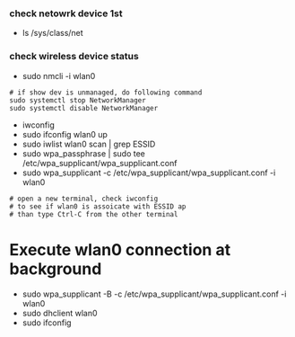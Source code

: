 ### check netowrk device 1st
* ls /sys/class/net
### check wireless device status
* sudo nmcli -i wlan0
```
# if show dev is unmanaged, do following command
sudo systemctl stop NetworkManager
sudo systemctl disable NetworkManager
```
* iwconfig
* sudo ifconfig wlan0 up
* sudo iwlist wlan0 scan | grep ESSID
* sudo wpa_passphrase <Your-ESSID> <Your-passphrase> | sudo tee /etc/wpa_supplicant/wpa_supplicant.conf
* sudo wpa_supplicant -c /etc/wpa_supplicant/wpa_supplicant.conf -i wlan0
```
# open a new terminal, check iwconfig
# to see if wlan0 is assoicate with ESSID ap
# than type Ctrl-C from the other terminal
```
# Execute wlan0 connection at background
* sudo wpa_supplicant -B -c /etc/wpa_supplicant/wpa_supplicant.conf -i wlan0
* sudo dhclient wlan0
* sudo ifconfig
